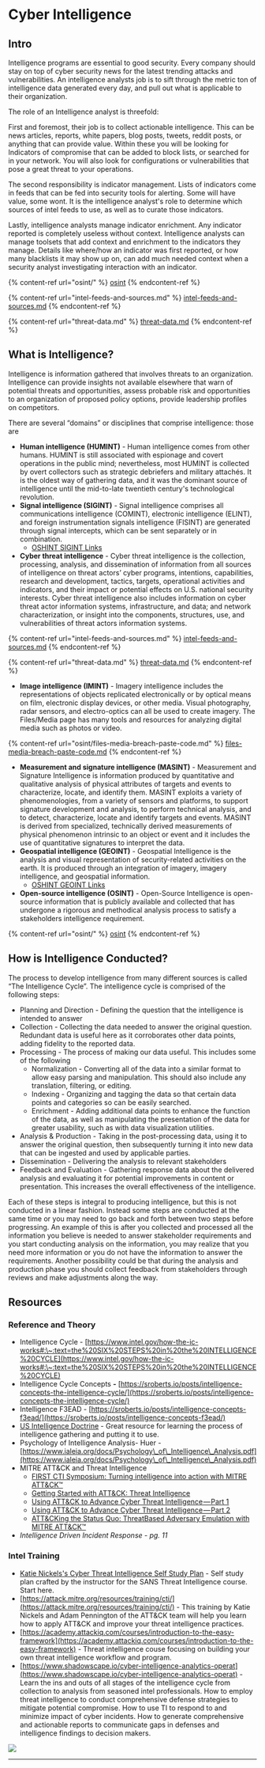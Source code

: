 # Cyber Intelligence

## Intro

Intelligence programs are essential to good security. Every company should stay on top of cyber security news for the latest trending attacks and vulnerabilities. An intelligence analysts job is to sift through the metric ton of intelligence data generated every day, and pull out what is applicable to their organization.

The role of an Intelligence analyst is threefold:

First and foremost, their job is to collect actionable intelligence. This can be news articles, reports, white papers, blog posts, tweets, reddit posts, or anything that can provide value. Within these you will be looking for Indicators of compromise that can be added to block lists, or searched for in your network. You will also look for configurations or vulnerabilities that pose a great threat to your operations.

The second responsibility is indicator management. Lists of indicators come in feeds that can be fed into security tools for alerting. Some will have value, some wont. It is the intelligence analyst's role to determine which sources of intel feeds to use, as well as to curate those indicators.

Lastly, intelligence analysts manage indicator enrichment. Any indicator reported is completely useless without context. Intelligence analysts can manage toolsets that add context and enrichment to the indicators they manage. Details like where/how an indicator was first reported, or how many blacklists it may show up on, can add much needed context when a security analyst investigating interaction with an indicator.

{% content-ref url="osint/" %}
[osint](osint/)
{% endcontent-ref %}

{% content-ref url="intel-feeds-and-sources.md" %}
[intel-feeds-and-sources.md](intel-feeds-and-sources.md)
{% endcontent-ref %}

{% content-ref url="threat-data.md" %}
[threat-data.md](threat-data.md)
{% endcontent-ref %}

## **What is Intelligence?**&#x20;

Intelligence is information gathered that involves threats to an organization. Intelligence can provide insights not available elsewhere that warn of potential threats and opportunities, assess probable risk and opportunities to an organization of proposed policy options, provide leadership profiles on competitors.

There are several “domains” or disciplines that comprise intelligence: those are&#x20;

* **Human intelligence (HUMINT)** - Human intelligence comes from other humans. HUMINT is still associated with espionage and covert operations in the public mind; nevertheless, most HUMINT is collected by overt collectors such as strategic debriefers and military attachés. It is the oldest way of gathering data, and it was the dominant source of intelligence until the mid-to-late twentieth century's technological revolution.
* **Signal intelligence (SIGINT)** - Signal intelligence comprises all communications intelligence (COMINT), electronic intelligence (ELINT), and foreign instrumentation signals intelligence (FISINT) are generated through signal intercepts, which can be sent separately or in combination.
  * [OSHINT SIGINT Links](https://ohshint.gitbook.io/oh-shint-its-a-blog/osint-web-resources/signals-intelligence-sigint)
* **Cyber threat intelligence** - Cyber threat intelligence is the collection, processing, analysis, and dissemination of information from all sources of intelligence on threat actors’ cyber programs, intentions, capabilities, research and development, tactics, targets, operational activities and indicators, and their impact or potential effects on U.S. national security interests. Cyber threat intelligence also includes information on cyber threat actor information systems, infrastructure, and data; and network characterization, or insight into the components, structures, use, and vulnerabilities of threat actors information systems.

{% content-ref url="intel-feeds-and-sources.md" %}
[intel-feeds-and-sources.md](intel-feeds-and-sources.md)
{% endcontent-ref %}

{% content-ref url="threat-data.md" %}
[threat-data.md](threat-data.md)
{% endcontent-ref %}

* **Image intelligence (IMINT)** - Imagery intelligence includes the representations of objects replicated electronically or by optical means on film, electronic display devices, or other media. Visual photography, radar sensors, and electro-optics can all be used to create imagery. The Files/Media page has many tools and resources for analyzing digital media such as photos or video.

{% content-ref url="osint/files-media-breach-paste-code.md" %}
[files-media-breach-paste-code.md](osint/files-media-breach-paste-code.md)
{% endcontent-ref %}

* **Measurement and signature intelligence (MASINT)** - Measurement and Signature Intelligence is information produced by quantitative and qualitative analysis of physical attributes of targets and events to characterize, locate, and identify them. MASINT exploits a variety of phenomenologies, from a variety of sensors and platforms, to support signature development and analysis, to perform technical analysis, and to detect, characterize, locate and identify targets and events. MASINT is derived from specialized, technically derived measurements of physical phenomenon intrinsic to an object or event and it includes the use of quantitative signatures to interpret the data.
* **Geospatial intelligence (GEOINT)** - Geospatial Intelligence is the analysis and visual representation of security-related activities on the earth. It is produced through an integration of imagery, imagery intelligence, and geospatial information.
  * [OSHINT GEOINT Links](https://ohshint.gitbook.io/oh-shint-its-a-blog/osint-web-resources/mapping-and-geo-spatial-intelligence-geoint)
* **Open-source intelligence (OSINT)** - Open-Source Intelligence is open-source information that is publicly available and collected that has undergone a rigorous and methodical analysis process to satisfy a stakeholders intelligence requirement.

{% content-ref url="osint/" %}
[osint](osint/)
{% endcontent-ref %}

## **How is Intelligence Conducted?**&#x20;

The process to develop intelligence from many different sources is called “The Intelligence Cycle”. The intelligence cycle is comprised of the following steps:

* Planning and Direction - Defining the question that the intelligence is intended to answer
* Collection  - Collecting  the data needed to answer the original question. Redundant data is useful here as it corroborates other data points, adding fidelity to the reported data.&#x20;
* Processing - The process of making our data useful. This includes some of the following
  * Normalization - Converting all of the data into a similar format to allow easy parsing and manipulation. This should also include any translation, filtering, or editing.
  * Indexing - Organizing and tagging the data so that certain data points and categories so can be easily searched.
  * Enrichment - Adding additional data points to enhance the function of the data, as well as manipulating the presentation of the data for greater usability, such as with data visualization utilities.
* Analysis & Production - Taking in the post-processing data, using it to answer the original question, then subsequently turning it into new data that can be ingested and used by applicable parties.
* Dissemination - Delivering the analysis to relevant stakeholders
* Feedback and Evaluation - Gathering response data about the delivered analysis and evaluating it for potential improvements in content or presentation. This increases the overall effectiveness of the intelligence.

Each of these steps is integral to producing intelligence, but this is not conducted in a linear fashion. Instead some steps are conducted at the same time or you may need to go back and forth between two steps before progressing. An example of this is after you collected and processed all the information you believe is needed to answer stakeholder requirements and you start conducting analysis on the information, you may realize that you need more information or you do not have the information to answer the requirements. Another possibility could be that during the analysis and production phase you should collect feedback from stakeholders through reviews and make adjustments along the way.

## **Resources**

### **Reference and Theory**

* Intelligence Cycle - [https://www.intel.gov/how-the-ic-works#:\~:text=the%20SIX%20STEPS%20in%20the%20INTELLIGENCE%20CYCLE](https://www.intel.gov/how-the-ic-works#:\~:text=the%20SIX%20STEPS%20in%20the%20INTELLIGENCE%20CYCLE)
* Intelligence Cycle Concepts **-** [https://sroberts.io/posts/intelligence-concepts-the-intelligence-cycle/](https://sroberts.io/posts/intelligence-concepts-the-intelligence-cycle/)
* Intelligence F3EAD - [https://sroberts.io/posts/intelligence-concepts-f3ead/](https://sroberts.io/posts/intelligence-concepts-f3ead/)
* [US Intelligence Doctrine](https://www.jcs.mil/Portals/36/Documents/Doctrine/pubs/jp2\_0.pdf) - Great resource for learning the process of intelligence gathering and putting it to use.
* Psychology of Intelligence Analysis- Huer - [https://www.ialeia.org/docs/Psychology\_of\_Intelligence\_Analysis.pdf](https://www.ialeia.org/docs/Psychology\_of\_Intelligence\_Analysis.pdf)
* MITRE ATT\&CK and Threat Intelligence
  * [FIRST CTI Symposium: Turning intelligence into action with MITRE ATT\&CK™](https://www.slideshare.net/KatieNickels/first-cti-symposium-turning-intelligence-into-action-with-mitre-attck)
  * [Getting Started with ATT\&CK: Threat Intelligence](https://medium.com/mitre-attack/getting-started-with-attack-cti-4eb205be4b2f)
  * [Using ATT\&CK to Advance Cyber Threat Intelligence — Part 1](https://medium.com/mitre-attack/using-att-ck-to-advance-cyber-threat-intelligence-part-1-c5ad14d59724)
  * [Using ATT\&CK to Advance Cyber Threat Intelligence — Part 2](https://www.mitre.org/capabilities/cybersecurity/overview/cybersecurity-blog/using-attck-to-advance-cyber-threat-0)
  * [ATT\&CKing the Status Quo: ThreatBased Adversary Emulation with MITRE ATT\&CK™](https://www.sans.org/cyber-security-summit/archives/file/summit-archive-1536260992.pdf)
* _Intelligence Driven Incident Response - pg. 11_

### Intel Training

* [Katie Nickels's Cyber Threat Intelligence Self Study Plan](https://medium.com/katies-five-cents/a-cyber-threat-intelligence-self-study-plan-part-1-968b5a8daf9a) - Self study plan crafted by the instructor for the SANS Threat Intelligence course. Start here.
* [https://attack.mitre.org/resources/training/cti/](https://attack.mitre.org/resources/training/cti/) - This training by Katie Nickels and Adam Pennington of the ATT\&CK team will help you learn how to apply ATT\&CK and improve your threat intelligence practices.
* [https://academy.attackiq.com/courses/introduction-to-the-easy-framework](https://academy.attackiq.com/courses/introduction-to-the-easy-framework) - Threat intelligence couse focusing on building your own threat intelligence workflow and program.
* [https://www.shadowscape.io/cyber-intelligence-analytics-operat](https://www.shadowscape.io/cyber-intelligence-analytics-operat) - Learn the ins and outs of all stages of the intelligence cycle from collection to analysis from seasoned intel professionals. How to employ threat intelligence to conduct comprehensive defense strategies to mitigate potential compromise. How to use TI to respond to and minimize impact of cyber incidents. How to generate comprehensive and actionable reports to communicate gaps in defenses and intelligence findings to decision makers.

![](<../.gitbook/assets/image (15).png>)

****
